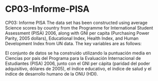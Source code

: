 # CP03-Informe-PISA
CP03: Informe PISA
The data set has been constructed using average Science scores by country from the Programme for International Student Assessment (PISA) 2006, along with GNI per capita (Purchasing Power Parity, 2005 dollars), Educational Index, Health Index, and Human Development Index from UN data. The key variables are as follows:

El conjunto de datos se ha construido utilizando la puntuación media en Ciencias por país del Programa para la Evaluación Internacional de Estudiantes (PISA) 2006, junto con el GNI per cápita (paridad del poder adquisitivo, dólares de 2005), el índice educativo, el índice de salud y el índice de desarrollo humano de la ONU (HDI).
